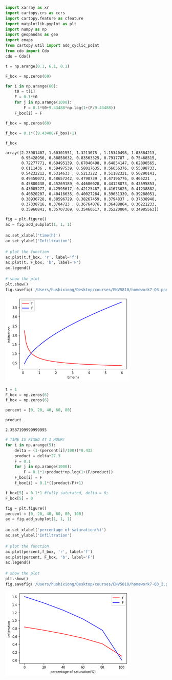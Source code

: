 ```python
import xarray as xr
import cartopy.crs as ccrs
import cartopy.feature as cfeature
import matplotlib.pyplot as plt
import numpy as np
import geopandas as geo
import cmaps 
from cartopy.util import add_cyclic_point
from cdo import Cdo
cdo = Cdo()
```


```python
t = np.arange(0.1, 6.1, 0.1)
```


```python
F_box = np.zeros(60)
```


```python
for i in np.arange(60):
    t0 = t[i]
    F = 0.1*t0
    for j in np.arange(1000):
        F = 0.1*t0+9.43488*np.log(1+(F/9.43488))
    F_box[i] = F
```


```python
f_box = np.zeros(60)
```


```python
f_box = 0.1*((9.43488/F_box)+1)
```


```python
f_box
```




    array([2.23901407, 1.60301551, 1.3213075 , 1.15340498, 1.03884213,
           0.95428956, 0.88858632, 0.83563325, 0.7917787 , 0.75468515,
           0.72277771, 0.69495139, 0.67040498, 0.64854147, 0.62890565,
           0.6111436 , 0.59497539, 0.58017635, 0.56656376, 0.55398733,
           0.54232212, 0.5314633 , 0.5213222 , 0.51182321, 0.50290141,
           0.49450073, 0.48657242, 0.4790739 , 0.47196776, 0.465221  ,
           0.45880438, 0.45269189, 0.44686028, 0.44128873, 0.43595853,
           0.43085277, 0.42595617, 0.42125487, 0.41673625, 0.41238882,
           0.40820207, 0.40416635, 0.40027284, 0.39651339, 0.39288051,
           0.38936728, 0.38596729, 0.38267459, 0.3794837 , 0.37638948,
           0.37338716, 0.3704723 , 0.36764076, 0.36488864, 0.36221233,
           0.35960841, 0.35707369, 0.35460517, 0.35220004, 0.34985563])




```python
fig = plt.figure()
ax = fig.add_subplot(1, 1, 1)

ax.set_xlabel('time(h)')
ax.set_ylabel('Infiltration')

# plot the function
ax.plot(t,f_box, 'r', label='f')
ax.plot(t, F_box, 'b', label='F')
ax.legend()

# show the plot
plt.show()
fig.savefig('/Users/hushixiong/Desktop/courses/ENV5810/homework7-Q3.png')
```


    
![png](output_7_0.png)
    



```python
t = 1
F_box = np.zeros(6)
f_box = np.zeros(6)
```


```python
percent = [0, 20, 40, 60, 80]
```


```python
product
```




    2.3587199999999995




```python
# TIME IS FIXED AT 1 HOUR!
for i in np.arange(5):
    delta = (1-(percent[i]/100))*0.432
    product = delta*27.3
    F = 0.1
    for j in np.arange(1000):
        F = 0.1*1+product*np.log(1+(F/product))
    F_box[i] = F
    f_box[i] = 0.1*((product/F)+1)
```


```python
f_box[5] = 0.1*1 #fully saturated, delta = 0; 
F_box[5] = 0
```


```python
fig = plt.figure()
percent = [0, 20, 40, 60, 80, 100]
ax = fig.add_subplot(1, 1, 1)

ax.set_xlabel('percentage of saturation(%)')
ax.set_ylabel('Infiltration')

# plot the function
ax.plot(percent,f_box, 'r', label='f')
ax.plot(percent, F_box, 'b', label='F')
ax.legend()

# show the plot
plt.show()
fig.savefig('/Users/hushixiong/Desktop/courses/ENV5810/homework7-Q3_2.png')
```


    
![png](output_13_0.png)
    



```python

```
